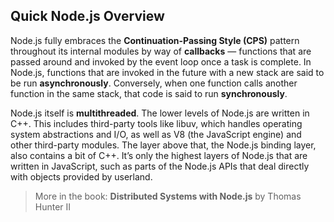 
## Quick Node.js Overview

Node.js fully embraces the **Continuation-Passing Style (CPS)** pattern throughout its internal modules by way of **callbacks** — functions
that are passed around and invoked by the event loop once a task is complete. In Node.js, functions that are invoked in the future
with a new stack are said to be run **asynchronously**. Conversely, when one function calls another function in the same stack,
that code is said to run **synchronously**.

Node.js itself is **multithreaded**. The lower levels of Node.js are written in C++.
This includes third-party tools like libuv, which handles operating system abstractions and I/O,
as well as V8 (the JavaScript engine) and other third-party modules. The layer above that,
the Node.js binding layer, also contains a bit of C++. It’s only the highest layers of Node.js that are written in
JavaScript, such as parts of the Node.js APIs that deal directly with objects provided by userland.

> More in the book: **Distributed Systems with Node.js** by Thomas Hunter II
